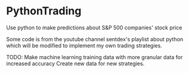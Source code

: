 # PythonTrading
Use python to make predictions about S&P 500 companies' stock price

Some code is from the youtube channel sentdex's playlist about python which will be modified to implement my own trading strategies.

TODO: 
Make machine learning training data with more granular data for increased accuracy
Create new data for new strategies.

